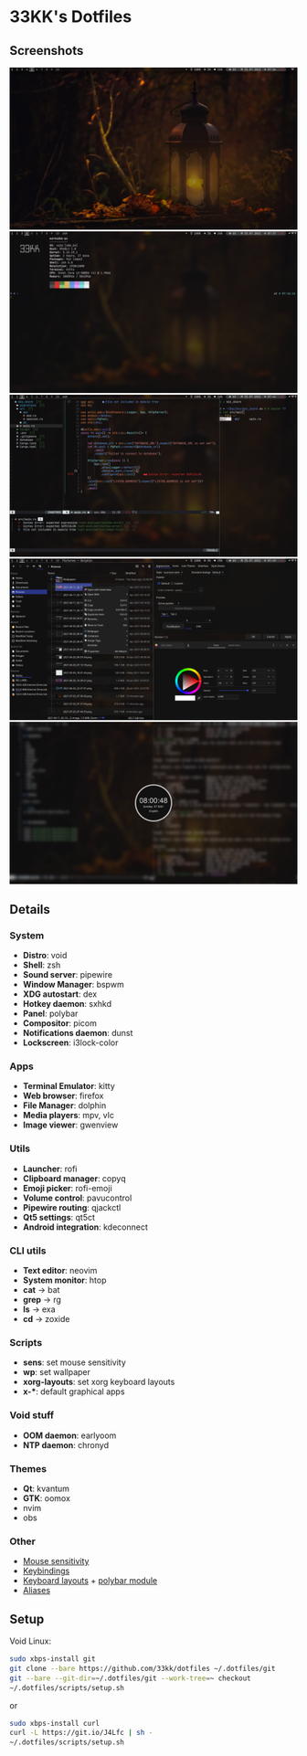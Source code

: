# 33KK's Dotfiles

## Screenshots

![1](.dotfiles/screenshots/1.png)
![2](.dotfiles/screenshots/2.png)
![3](.dotfiles/screenshots/3.png)
![4](.dotfiles/screenshots/4.png)
![5](.dotfiles/screenshots/5.png)

## Details

### System

- **Distro**: void
- **Shell**: zsh
- **Sound server**: pipewire
- **Window Manager**: bspwm
- **XDG autostart**: dex
- **Hotkey daemon**: sxhkd
- **Panel**: polybar
- **Compositor**: picom
- **Notifications daemon**: dunst
- **Lockscreen**: i3lock-color

### Apps

- **Terminal Emulator**: kitty
- **Web browser**: firefox
- **File Manager**: dolphin
- **Media players**: mpv, vlc
- **Image viewer**: gwenview

### Utils

- **Launcher**: rofi
- **Clipboard manager**: copyq
- **Emoji picker**: rofi-emoji
- **Volume control**: pavucontrol
- **Pipewire routing**: qjackctl
- **Qt5 settings**: qt5ct
- **Android integration**: kdeconnect

### CLI utils

- **Text editor**: neovim
- **System monitor**: htop
- **cat** -> bat
- **grep** -> rg
- **ls** -> exa
- **cd** -> zoxide

### Scripts
- **sens**: set mouse sensitivity
- **wp**: set wallpaper
- **xorg-layouts**: set xorg keyboard layouts
- **x-\***: default graphical apps

### Void stuff

- **OOM daemon**: earlyoom
- **NTP daemon**: chronyd

### Themes

- **Qt**: kvantum
- **GTK**: oomox
- nvim
- obs

### Other

- [Mouse sensitivity](.local/bin/sens)
- [Keybindings](.config/bspwm/sxhkdrc)
- [Keyboard layouts](.local/bin/xorg-layouts) + [polybar module](.config/polybar/modules/xkeyboard.ini)
- [Aliases](.config/sh/rc.d/alias)

## Setup

Void Linux:

```bash
sudo xbps-install git
git clone --bare https://github.com/33kk/dotfiles ~/.dotfiles/git
git --bare --git-dir=~/.dotfiles/git --work-tree=~ checkout
~/.dotfiles/scripts/setup.sh
```

or 

```bash
sudo xbps-install curl
curl -L https://git.io/J4Lfc | sh -
~/.dotfiles/scripts/setup.sh
```
